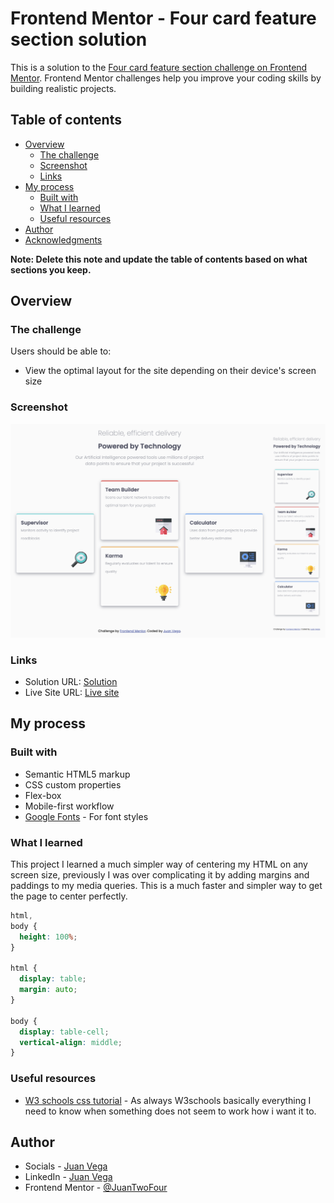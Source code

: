 # Frontend Mentor - Four card feature section solution

This is a solution to the [Four card feature section challenge on Frontend Mentor](https://www.frontendmentor.io/challenges/four-card-feature-section-weK1eFYK). Frontend Mentor challenges help you improve your coding skills by building realistic projects. 

## Table of contents

- [Overview](#overview)
  - [The challenge](#the-challenge)
  - [Screenshot](#screenshot)
  - [Links](#links)
- [My process](#my-process)
  - [Built with](#built-with)
  - [What I learned](#what-i-learned)
  - [Useful resources](#useful-resources)
- [Author](#author)
- [Acknowledgments](#acknowledgments)

**Note: Delete this note and update the table of contents based on what sections you keep.**

## Overview

### The challenge

Users should be able to:

- View the optimal layout for the site depending on their device's screen size

### Screenshot

![](/images/Four%20card%20section.png)

### Links

- Solution URL: [Solution](https://www.frontendmentor.io/solutions/four-card-feature-section-MSHUFe-c5b)
- Live Site URL: [Live site](https://juantwofour.github.io/Four-card-feature/)

## My process

### Built with

- Semantic HTML5 markup
- CSS custom properties
- Flex-box
- Mobile-first workflow
- [Google Fonts](https://fonts.google.com/) - For font styles

### What I learned

This project I learned a much simpler way of centering my HTML on any screen size, previously I was over complicating it by adding margins and paddings to my media queries. This is a much faster and simpler way to get the page to center perfectly.

```css
html,
body {
  height: 100%;
}

html {
  display: table;
  margin: auto;
}

body {
  display: table-cell;
  vertical-align: middle;
}
```

### Useful resources

- [W3 schools css tutorial](https://www.w3schools.com/css/default.asp) - As always W3schools basically everything I need to know when something does not seem to work how i want it to.

## Author

- Socials - [Juan Vega](https://juantwofour.github.io/Social-Profiles/)
- LinkedIn - [Juan Vega](https://www.linkedin.com/in/juan-vega-bab395282)
- Frontend Mentor - [@JuanTwoFour](https://www.frontendmentor.io/profile/JuanTwoFour)